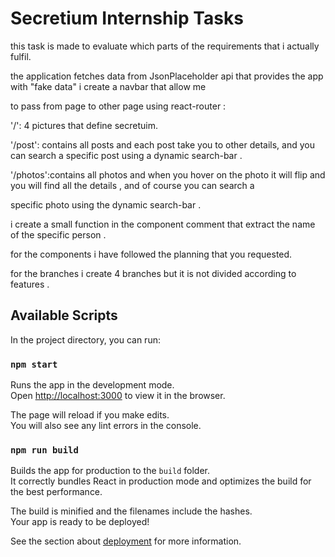 # Secretium Internship Tasks

this task is made to evaluate which parts of the requirements that i actually fulfil.

the application fetches data from JsonPlaceholder api that provides the app with "fake data" i create a navbar that allow me

to pass from page to other page using react-router :

'/': 4 pictures that define secretuim.

'/post': contains all posts and each post take you to other details, and you can search a specific post using a dynamic search-bar .

'/photos':contains all photos and when you hover on the photo it will flip and  you will find all the details , and of course you can search a 

specific photo using the dynamic search-bar .

i create a small function in the component comment that extract the name of the specific person .

for the components i have followed the planning that you requested.

for the branches i create 4 branches  but it is not divided according to features .

## Available Scripts

In the project directory, you can run:

### `npm start`

Runs the app in the development mode.\
Open [http://localhost:3000](http://localhost:3000) to view it in the browser.

The page will reload if you make edits.\
You will also see any lint errors in the console.

### `npm run build`

Builds the app for production to the `build` folder.\
It correctly bundles React in production mode and optimizes the build for the best performance.

The build is minified and the filenames include the hashes.\
Your app is ready to be deployed!

See the section about [deployment](https://facebook.github.io/create-react-app/docs/deployment) for more information.
